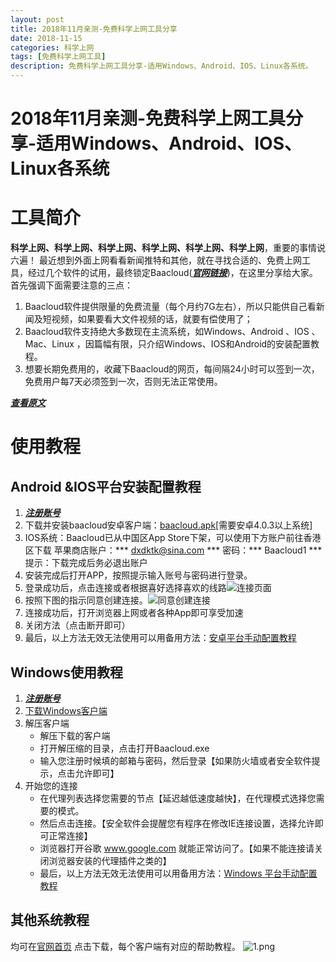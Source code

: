 ```yaml
---
layout: post
title: 2018年11月亲测-免费科学上网工具分享
date: 2018-11-15
categories: 科学上网
tags: [免费科学上网工具]
description: 免费科学上网工具分享-适用Windows、Android、IOS、Linux各系统。
---
```


# 2018年11月亲测-免费科学上网工具分享-适用Windows、Android、IOS、Linux各系统

# 工具简介
**科学上网、科学上网、科学上网、科学上网、科学上网、科学上网**，重要的事情说六遍！
最近想到外面上网看看新闻推特和其他，就在寻找合适的、免费上网工具，经过几个软件的试用，最终锁定Baacloud([***官网链接***](http://baa.im/523610))，在这里分享给大家。首先强调下面需要注意的三点：

 1. Baacloud软件提供限量的免费流量（每个月约7G左右），所以只能供自己看新闻及短视频，如果要看大文件视频的话，就要有偿使用了；
 2. Baacloud软件支持绝大多数现在主流系统，如Windows、Android 、IOS 、Mac、Linux ，因篇幅有限，只介绍Windows、IOS和Android的安装配置教程。
 3. 想要长期免费用的，收藏下Baacloud的网页，每间隔24小时可以签到一次，免费用户每7天必须签到一次，否则无法正常使用。

[***查看原文***](https://www.zybuluo.com/buzhimingyue/note/1316517)
# 使用教程

## Android &IOS平台安装配置教程

 1. [***注册账号***](http://baa.im/523610)
 2. 下载并安装baacloud安卓客户端：[baacloud.apk](http://45.32.50.90:81/baacloud2.0.apk)[需要安卓4.0.3以上系统]
 3. IOS系统：Baacloud已从中国区App Store下架，可以使用下方账户前往香港区下载
    苹果商店账户：*** dxdktk@sina.com ***
    密码：*** Baacloud1 ***
    提示：下载完成后务必退出账户
 3. 安装完成后打开APP，按照提示输入账号与密码进行登录。
 4. 登录成功后，点击连接或者根据喜好选择喜欢的线路![连接页面](http://upload-images.jianshu.io/upload_images/14380624-94244ebfb898bbac?imageMogr2/auto-orient/strip%7CimageView2/2/w/1240)
 5. 按照下图的指示同意创建连接。![同意创建连接](http://upload-images.jianshu.io/upload_images/14380624-1c49d5b7c233b5a9.jpg?imageMogr2/auto-orient/strip%7CimageView2/2/w/1240)
 6. 连接成功后，打开浏览器上网或者各种App即可享受加速
 7. 关闭方法（点击断开即可）
 8. 最后，以上方法无效无法使用可以用备用方法：[安卓平台手动配置教程](https://www.baacloud.in/modules/help.php?p=3)

## Windows使用教程

 1. [***注册账号***](http://baa.im/523610) 
 2. [下载Windows客户端](http://45.32.50.90:81/Baacloud-windows2.zip)
 3. 解压客户端
	- 解压下载的客户端
	- 打开解压缩的目录，点击打开Baacloud.exe
	- 输入您注册时候填的邮箱与密码，然后登录【如果防火墙或者安全软件提示，点击允许即可】
 4. 开始您的连接
 	- 在代理列表选择您需要的节点【延迟越低速度越快】，在代理模式选择您需要的模式。
 	- 然后点击连接。【安全软件会提醒您有程序在修改IE连接设置，选择允许即可正常连接】
 	- 浏览器打开谷歌 www.google.com 就能正常访问了。【如果不能连接请关闭浏览器安装的代理插件之类的】
 	- 最后，以上方法无效无法使用可以用备用方法：[Windows 平台手动配置教程](https://www.baacloud.in/modules/help.php)

## 其他系统教程
均可在[官网首页](http://baa.im/523610)  点击下载，每个客户端有对应的帮助教程。
![1.png](https://upload-images.jianshu.io/upload_images/14380624-61669d8ce52494b1.png?imageMogr2/auto-orient/strip%7CimageView2/2/w/1240)